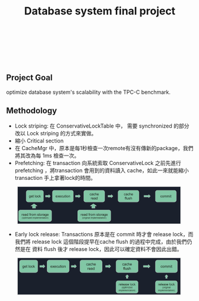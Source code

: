<h1 align="center">
  <br>
  Database system final project
  <br>
  <br>
  <br>
</h1>


<br>
<br>

## Project Goal
optimize database system's scalability with the TPC-C benchmark.

## Methodology
* Lock striping: 在 ConservativeLockTable 中， 需要 synchronized 的部分改以 Lock striping 的方式來實做。
* 縮小 Critical section 
* 在 CacheMgr 中，原本是每1秒檢查一次remote有沒有傳新的package，我們將其改為每 1ms 檢查一次。 
* Prefetching: 在 transaction 向系統索取 ConservativeLock 之前先進行 prefetching ，將transaction 會用到的資料讀入 cache，如此一來就能縮小 transaction 手上拿著lock的時間。
<p align="center">
<img src="https://github.com/rrrjjj2019/dabase-system-final-project/blob/master/prefetch.JPG" width="438" style="margin-right:5px; border: 1px solid #ccc;" />
</p>

* Early lock release: Transactions 原本是在 commit 時才會 release lock，而我們將 release lock 這個階段提早在cache flush 的過程中完成，由於我們仍然是在 資料 flush 後才 release lock，因此可以確定資料不會因此出錯。
<p align="center">
<img src="https://github.com/rrrjjj2019/dabase-system-final-project/blob/master/early_lock_release.JPG" width="438" style="margin-right:5px; border: 1px solid #ccc;" />
</p>

<br>
